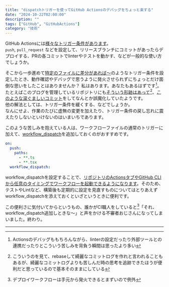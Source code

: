 ```yaml
---
title: "dispatchトリガーを使ってGitHub Actionsのデバッグをちょっと楽する"
date: "2024-10-22T02:00:00"
description: ""
tags: ["GitHub", "GitHubActions"]
category: "技術"
---
```


GitHub Actionsには[様々なトリガー条件があります](https://docs.github.com/ja/actions/writing-workflows/choosing-when-your-workflow-runs/events-that-trigger-workflows)。  
`push`, `pull_request` などを設定して、リリースブランチにコミットがあったらデプロイする、PRの各コミットでlinterやテストを動かす、などが一般的な使い方でしょうか。  

そこから一歩進めて[特定のファイルに差分があれば～](https://docs.github.com/ja/actions/writing-workflows/choosing-when-your-workflow-runs/events-that-trigger-workflows#running-your-workflow-only-when-a-push-affects-specific-files)のようなトリガー条件を設定したとき、動作確認やデバッグで思うように発火させられずにちょっとだけ面倒な思いをしたことはありませんか？ 私はあります。あなたもあるはずです[^1]。  
たとえばこのブログを管理しているリポジトリにも[そういう形跡はあって](https://github.com/kei-s16/blog-next/pull/7)[^2]、[このような涙ぐましいコミット](https://github.com/kei-s16/blog-next/pull/7/commits/d0401b44dee88040f4718ec96e7eabaaf736f90d)をしてなんとか誤魔化していたようです。  
他の解法としては、トリガー条件を緩くする、などでしょうか。  
なんにせよ、作業のたびに虚無の変更を加えたり、トリガー条件の戻し忘れに震えたりしないといけないのはいまいちであります。  

このような苦しみを抱えている人は、ワークフローファイルの通常のトリガーに加えて、[workflow_dispatch](https://docs.github.com/ja/actions/writing-workflows/choosing-when-your-workflow-runs/events-that-trigger-workflows#workflow_dispatch)を追加しておくのがおすすめです。  

```test.yaml
on:
  push:
    paths:
      - **.ts
      - **.tsx
  workflow_dispatch:
```

workflow_dispatchを設定することで、[リポジトリのActionsタブやGitHub CLIから任意のタイミングでワークフローを起動できるようになります](https://docs.github.com/ja/actions/managing-workflow-runs-and-deployments/managing-workflow-runs/manually-running-a-workflow)。そのため、テストやLintなど、構築後も定期的に設定を見直すものについてはとりあえずworkflow_dispatchを添えておくといざというときに便利です。  

この便利さに気付いてからというもの、誰かがCI職人をしていると[^3]「それ、workflow_dispatch追加しときな～」と声をかける不審者おじさんになってしまいました。終わり。  

--- 
[^1]: Actionsのデバッグももちろんながら、linterの設定だったり外部ツールとの連携だったりとこういう苦しみを背負う瞬間は思ったより多い
[^2]: こういうのを見て、rebaseして綺麗なコミットログを作れと言われることもあるが、綺麗なコミットログよりも苦しんだ時の思考を追跡できたほうが便利だと思っているので基本そのままにしている
[^3]: デプロイワークフローは手元から発火できるとまずいので例外
